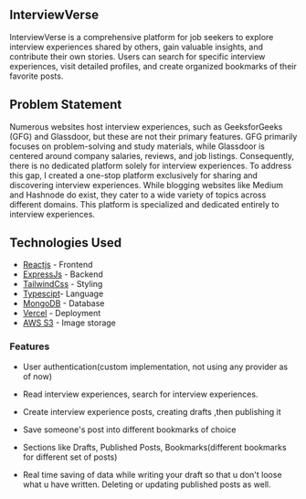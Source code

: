 ## InterviewVerse
InterviewVerse is a comprehensive platform for job seekers to explore interview experiences shared by others, gain valuable insights, and contribute their own stories. Users can search for specific interview experiences, visit detailed profiles, and create organized bookmarks of their favorite posts.

## Problem Statement
Numerous websites host interview experiences, such as GeeksforGeeks (GFG) and Glassdoor, but these are not their primary features. GFG primarily focuses on problem-solving and study materials, while Glassdoor is centered around company salaries, reviews, and job listings. Consequently, there is no dedicated platform solely for interview experiences. To address this gap, I created a one-stop platform exclusively for sharing and discovering interview experiences. While blogging websites like Medium and Hashnode do exist, they cater to a wide variety of topics across different domains. This platform is specialized and dedicated entirely to interview experiences.


## Technologies Used

 <!-- - [Redis](https://redis.io/meeting/?utm_campaign=gg_s_brand_bam_acq_apac-ind-en&utm_source=google&utm_medium=cpc&utm_content=&utm_term=&gad_source=1&gclid=CjwKCAjw-O6zBhASEiwAOHeGxZfe-kghI4CJN1Lg2tcphenXrO4HjXEPpPhHWCkB4rA35kbML-yKexoCSvwQAvD_BwE) - In-memory Db for Caching -->
  - [Reactjs](https://https://react.dev/) - Frontend
  - [ExpressJs](https://expressjs.com/) - Backend
  - [TailwindCss](https://tailwindcss.com/) - Styling
  - [Typescipt](https://www.typescriptlang.org/)- Language
  - [MongoDB](https://www.mongodb.com/) - Database
  - [Vercel](https://vercel.com/) - Deployment
  - [AWS S3](https://aws.amazon.com/pm/serv-s3/?gclid=CjwKCAjw-O6zBhASEiwAOHeGxTQAR9CSIYmoS2ciLjSXdSf97s2xISnNwGyfF9CNRl_c_R12068ArxoCGb4QAvD_BwE&trk=b8b87cd7-09b8-4229-a529-91943319b8f5&sc_channel=ps&ef_id=CjwKCAjw-O6zBhASEiwAOHeGxTQAR9CSIYmoS2ciLjSXdSf97s2xISnNwGyfF9CNRl_c_R12068ArxoCGb4QAvD_BwE:G:s&s_kwcid=AL!4422!3!536324516040!e!!g!!aws%20s3!11539706604!115473954714) - Image storage


### Features

* User authentication(custom implementation, not using any provider as of now)

* Read interview experiences, search for interview experiences.

* Create interview experience posts, creating drafts ,then publishing it

* Save someone's post into different bookmarks of choice

* Sections like Drafts, Published Posts, Bookmarks(different bookmarks for different set of posts)
 
* Real time saving of data while writing your draft so that u don't loose what u have written.
Deleting or updating published posts as well.

